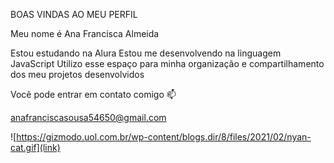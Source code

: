 BOAS VINDAS AO MEU PERFIL

Meu nome é Ana Francisca Almeida

Estou estudando na Alura
Estou me desenvolvendo na linguagem JavaScript
Utilizo esse espaço para minha organização e compartilhamento dos meu projetos desenvolvidos

Você pode entrar em contato comigo 📫

anafranciscasousa54650@gmail.com

![https://gizmodo.uol.com.br/wp-content/blogs.dir/8/files/2021/02/nyan-cat.gif](link)
